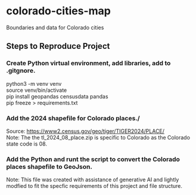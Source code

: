 # colorado-cities-map
Boundaries and data for Colorado cities

## Steps to Reproduce Project

### Create Python virtual environment, add libraries, add to .gitgnore.

python3 -m venv venv<br />
source venv/bin/activate<br />
pip install geopandas censusdata pandas<br />
pip freeze > requirements.txt

### Add the 2024 shapefile for Colorado places./

Source: https://www2.census.gov/geo/tiger/TIGER2024/PLACE/<br />
Note: The the tl_2024_08_place.zip is specific to Colorado as the Colorado state code is 08.

### Add the Python and runt the script to convert the Colorado places shapefile to GeoJson.
Note: This file was created with assistance of generative AI and lightly modfied to fit the specfic requirements of this project and file structure.
